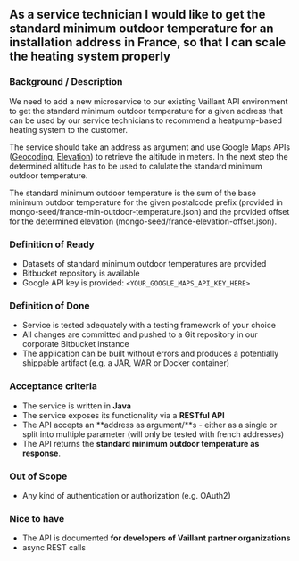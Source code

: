 ## As a service technician I would like to get the standard minimum outdoor temperature for an installation address in France, so that I can scale the heating system properly

### Background /  Description

We need to add a new microservice to our existing Vaillant API environment to get the standard minimum outdoor temperature for a given address that can be used by our service technicians to recommend a heatpump-based heating system to the customer.

The service should take an address as argument and use Google Maps APIs ([Geocoding](https://developers.google.com/maps/documentation/geocoding/start), [Elevation](https://developers.google.com/maps/documentation/elevation/start)) to retrieve the altitude in meters.
In the next step the determined altitude has to be used to calulate the standard minimum outdoor temperature.

The standard minimum outdoor temperature is the sum of the base minimum outdoor temperature for the given postalcode prefix (provided in mongo-seed/france-min-outdoor-temperature.json) and the provided offset for the determined elevation (mongo-seed/france-elevation-offset.json).

### Definition of Ready

* Datasets of standard minimum outdoor temperatures are provided
* Bitbucket repository is available
* Google API key is provided: ```<YOUR_GOOGLE_MAPS_API_KEY_HERE>```

### Definition of Done

* Service is tested adequately with a testing framework of your choice
* All changes are committed and pushed to a Git repository in our corporate Bitbucket instance
* The application can be built without errors and produces a potentially shippable artifact (e.g. a JAR, WAR or Docker container)

### Acceptance criteria

* The service is written in **Java**
* The service exposes its functionality via a **RESTful API**
* The API accepts an **address as argument/**s - either as a single or split into multiple parameter (will only be tested with french addresses)
* The API returns the **standard minimum outdoor temperature as response**.

### Out of Scope

* Any kind of authentication or authorization (e.g. OAuth2)

### Nice to have

* The API is documented **for developers of Vaillant partner organizations**
* async REST calls
